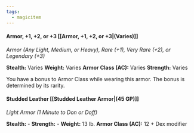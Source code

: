 ```yaml
---
tags:
  - magicitem
---
```

#### Armor, +1, +2, or +3 [[Armor, +1, +2, or +3|(Varies)]]
*Armor (Any Light, Medium, or Heavy), Rare (+1), Very Rare (+2), or Legendary (+3)*

**Stealth:** Varies **Weight:** Varies
**Armor Class (AC):** Varies
**Strength:** Varies

You have a bonus to Armor Class while wearing this armor. The bonus is determined by its rarity.
#### Studded Leather [[Studded Leather Armor|(45 GP)]]
*Light Armor (1 Minute to Don or Doff)*

**Stealth:** - **Strength:** - **Weight:** 13 lb.
**Armor Class (AC):** 12 + Dex modifier